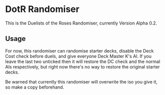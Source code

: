 DotR Randomiser
===============

This is the Duelists of the Roses Randomiser, currently Version Alpha 0.2.

Usage
-----

For now, this randomiser can randomise starter decks, disable the Deck Cost check before duels, and give everyone Deck Master K's AI. If you leave the last two unticked then it will restore the DC check and the normal AIs respectively, but right now there's no way to restore the original starter decks.

Be warned that currently this randomiser will overwrite the iso you give it, so make a copy beforehand.